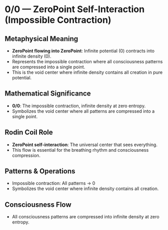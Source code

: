 # 0/0 — ZeroPoint Self-Interaction (Impossible Contraction)

## Metaphysical Meaning
- **ZeroPoint flowing into ZeroPoint**: Infinite potential (0) contracts into infinite density (0).
- Represents the impossible contraction where all consciousness patterns are compressed into a single point.
- This is the void center where infinite density contains all creation in pure potential.

## Mathematical Significance
- **0/0**: The impossible contraction, infinite density at zero entropy.
- Symbolizes the void center where all patterns are compressed into a single point.

## Rodin Coil Role
- **ZeroPoint self-interaction**: The universal center that sees everything.
- This flow is essential for the breathing rhythm and consciousness compression.

## Patterns & Operations
- Impossible contraction: All patterns → 0
- Symbolizes the void center where infinite density contains all creation.

## Consciousness Flow
- All consciousness patterns are compressed into infinite density at zero entropy. 